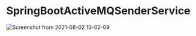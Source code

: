 # SpringBootActiveMQSenderService

![Screenshot from 2021-08-02 10-02-09](https://user-images.githubusercontent.com/18373774/127882537-a75522a0-3506-4dba-96f8-5684b63c5087.png)


